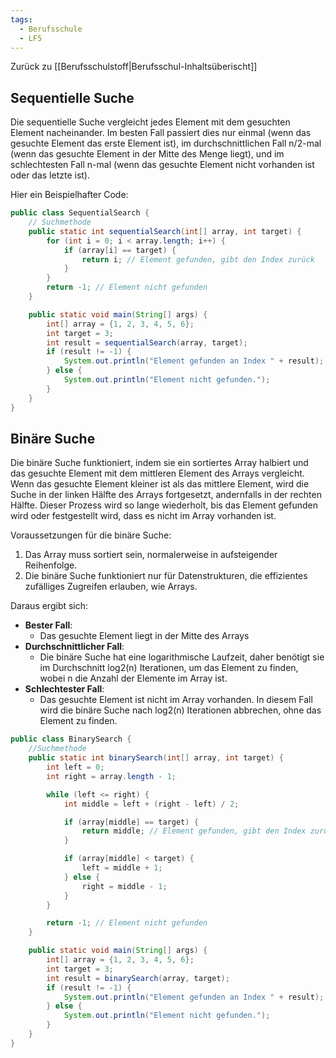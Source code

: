 ```yaml
---
tags:
  - Berufsschule
  - LF5
---
```

Zurück zu [[Berufsschulstoff|Berufsschul-Inhaltsüberischt]]

## Sequentielle Suche

Die sequentielle Suche vergleicht jedes Element mit dem gesuchten Element nacheinander. Im besten Fall passiert dies nur einmal (wenn das gesuchte Element das erste Element ist), im durchschnittlichen Fall n/2-mal (wenn das gesuchte Element in der Mitte des Menge liegt), und im schlechtesten Fall n-mal (wenn das gesuchte Element nicht vorhanden ist oder das letzte ist). 

Hier ein Beispielhafter Code:

```java
public class SequentialSearch {
	// Suchmethode
    public static int sequentialSearch(int[] array, int target) {
        for (int i = 0; i < array.length; i++) {
            if (array[i] == target) {
                return i; // Element gefunden, gibt den Index zurück
            }
        }
        return -1; // Element nicht gefunden
    }

    public static void main(String[] args) {
        int[] array = {1, 2, 3, 4, 5, 6};
        int target = 3;
        int result = sequentialSearch(array, target);
        if (result != -1) {
            System.out.println("Element gefunden an Index " + result);
        } else {
            System.out.println("Element nicht gefunden.");
        }
    }
}
```

## Binäre Suche

Die binäre Suche funktioniert, indem sie ein sortiertes Array halbiert und das gesuchte Element mit dem mittleren Element des Arrays vergleicht. Wenn das gesuchte Element kleiner ist als das mittlere Element, wird die Suche in der linken Hälfte des Arrays fortgesetzt, andernfalls in der rechten Hälfte. Dieser Prozess wird so lange wiederholt, bis das Element gefunden wird oder festgestellt wird, dass es nicht im Array vorhanden ist.

Voraussetzungen für die binäre Suche:

1. Das Array muss sortiert sein, normalerweise in aufsteigender Reihenfolge.
2. Die binäre Suche funktioniert nur für Datenstrukturen, die effizientes zufälliges Zugreifen erlauben, wie Arrays.

Daraus ergibt sich:
- **Bester Fall**:
	- Das gesuchte Element liegt in der Mitte des Arrays
- **Durchschnittlicher Fall**:
	- Die binäre Suche hat eine logarithmische Laufzeit, daher benötigt sie im Durchschnitt log2(n) Iterationen, um das Element zu finden, wobei n die Anzahl der Elemente im Array ist.
- **Schlechtester Fall**:
	- Das gesuchte Element ist nicht im Array vorhanden. In diesem Fall wird die binäre Suche nach log2(n) Iterationen abbrechen, ohne das Element zu finden.

```java
public class BinarySearch {
	//Suchmethode
    public static int binarySearch(int[] array, int target) {
        int left = 0;
        int right = array.length - 1;

        while (left <= right) {
            int middle = left + (right - left) / 2;

            if (array[middle] == target) {
                return middle; // Element gefunden, gibt den Index zurück
            }

            if (array[middle] < target) {
                left = middle + 1;
            } else {
                right = middle - 1;
            }
        }

        return -1; // Element nicht gefunden
    }

    public static void main(String[] args) {
        int[] array = {1, 2, 3, 4, 5, 6};
        int target = 3;
        int result = binarySearch(array, target);
        if (result != -1) {
            System.out.println("Element gefunden an Index " + result);
        } else {
            System.out.println("Element nicht gefunden.");
        }
    }
}
```